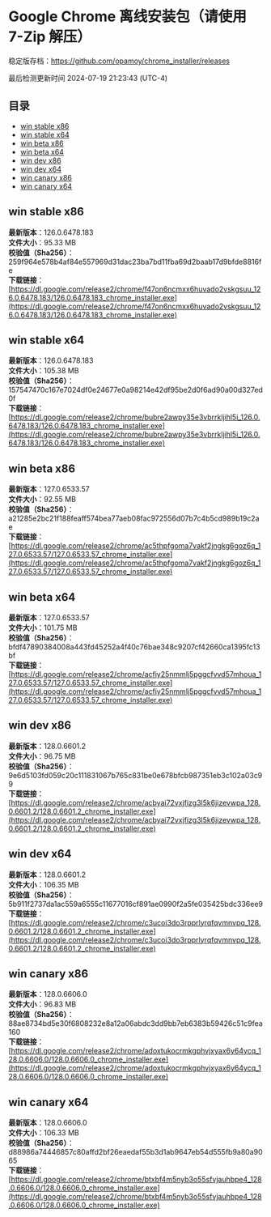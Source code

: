 # Google Chrome 离线安装包（请使用 7-Zip 解压）
稳定版存档：<https://github.com/opamoy/chrome_installer/releases>

最后检测更新时间
2024-07-19 21:23:43 (UTC-4)


## 目录
* [win stable x86](https://github.com/opamoy/chrome_installer?tab=readme-ov-file#win-stable-x86)
* [win stable x64](https://github.com/opamoy/chrome_installer?tab=readme-ov-file#win-stable-x64)
* [win beta x86](https://github.com/opamoy/chrome_installer?tab=readme-ov-file#win-beta-x86)
* [win beta x64](https://github.com/opamoy/chrome_installer?tab=readme-ov-file#win-beta-x64)
* [win dev x86](https://github.com/opamoy/chrome_installer?tab=readme-ov-file#win-dev-x86)
* [win dev x64](https://github.com/opamoy/chrome_installer?tab=readme-ov-file#win-dev-x64)
* [win canary x86](https://github.com/opamoy/chrome_installer?tab=readme-ov-file#win-canary-x86)
* [win canary x64](https://github.com/opamoy/chrome_installer?tab=readme-ov-file#win-canary-x64)

## win stable x86
**最新版本**：126.0.6478.183  
**文件大小**：95.33 MB  
**校验值（Sha256）**：259f964e578b4af84e557969d31dac23ba7bd11fba69d2baab17d9bfde8816fe  
**下载链接**：[https://dl.google.com/release2/chrome/f47on6ncmxx6huvado2vskgsuu_126.0.6478.183/126.0.6478.183_chrome_installer.exe](https://dl.google.com/release2/chrome/f47on6ncmxx6huvado2vskgsuu_126.0.6478.183/126.0.6478.183_chrome_installer.exe)  

## win stable x64
**最新版本**：126.0.6478.183  
**文件大小**：105.38 MB  
**校验值（Sha256）**：157547470c167e7024df0e24677e0a98214e42df95be2d0f6ad90a00d327ed0f  
**下载链接**：[https://dl.google.com/release2/chrome/bubre2awpy35e3vbrrkljihl5i_126.0.6478.183/126.0.6478.183_chrome_installer.exe](https://dl.google.com/release2/chrome/bubre2awpy35e3vbrrkljihl5i_126.0.6478.183/126.0.6478.183_chrome_installer.exe)  

## win beta x86
**最新版本**：127.0.6533.57  
**文件大小**：92.55 MB  
**校验值（Sha256）**：a21285e2bc21f188feaff574bea77aeb08fac972556d07b7c4b5cd989b19c2ae  
**下载链接**：[https://dl.google.com/release2/chrome/ac5thpfgoma7vakf2jngkg6goz6q_127.0.6533.57/127.0.6533.57_chrome_installer.exe](https://dl.google.com/release2/chrome/ac5thpfgoma7vakf2jngkg6goz6q_127.0.6533.57/127.0.6533.57_chrome_installer.exe)  

## win beta x64
**最新版本**：127.0.6533.57  
**文件大小**：101.75 MB  
**校验值（Sha256）**：bfdf47890384008a443fd45252a4f40c76bae348c9207cf42660ca1395fc13bf  
**下载链接**：[https://dl.google.com/release2/chrome/acfiy25nmmlj5pggcfvvd57mhoua_127.0.6533.57/127.0.6533.57_chrome_installer.exe](https://dl.google.com/release2/chrome/acfiy25nmmlj5pggcfvvd57mhoua_127.0.6533.57/127.0.6533.57_chrome_installer.exe)  

## win dev x86
**最新版本**：128.0.6601.2  
**文件大小**：96.75 MB  
**校验值（Sha256）**：9e6d5103fd059c20c111831067b765c831be0e678bfcb987351eb3c102a03c99  
**下载链接**：[https://dl.google.com/release2/chrome/acbyai72vxjfizg3l5k6jizevwpa_128.0.6601.2/128.0.6601.2_chrome_installer.exe](https://dl.google.com/release2/chrome/acbyai72vxjfizg3l5k6jizevwpa_128.0.6601.2/128.0.6601.2_chrome_installer.exe)  

## win dev x64
**最新版本**：128.0.6601.2  
**文件大小**：106.35 MB  
**校验值（Sha256）**：5b911f2737da1ac559a6555c11677016cf891ae0990f2a5fe035425bdc336ee9  
**下载链接**：[https://dl.google.com/release2/chrome/c3ucoi3do3rpprlyrqfqvmnvpq_128.0.6601.2/128.0.6601.2_chrome_installer.exe](https://dl.google.com/release2/chrome/c3ucoi3do3rpprlyrqfqvmnvpq_128.0.6601.2/128.0.6601.2_chrome_installer.exe)  

## win canary x86
**最新版本**：128.0.6606.0  
**文件大小**：96.83 MB  
**校验值（Sha256）**：88ae8734bd5e30f6808232e8a12a06abdc3dd9bb7eb6383b59426c51c9fea160  
**下载链接**：[https://dl.google.com/release2/chrome/adoxtukocrmkgphvjxyax6y64ycq_128.0.6606.0/128.0.6606.0_chrome_installer.exe](https://dl.google.com/release2/chrome/adoxtukocrmkgphvjxyax6y64ycq_128.0.6606.0/128.0.6606.0_chrome_installer.exe)  

## win canary x64
**最新版本**：128.0.6606.0  
**文件大小**：106.33 MB  
**校验值（Sha256）**：d88986a74446857c80affd2bf26eaedaf55b3d1ab9647eb54d555fb9a80a9065  
**下载链接**：[https://dl.google.com/release2/chrome/btxbf4m5nyb3o55sfvjauhbpe4_128.0.6606.0/128.0.6606.0_chrome_installer.exe](https://dl.google.com/release2/chrome/btxbf4m5nyb3o55sfvjauhbpe4_128.0.6606.0/128.0.6606.0_chrome_installer.exe)  

